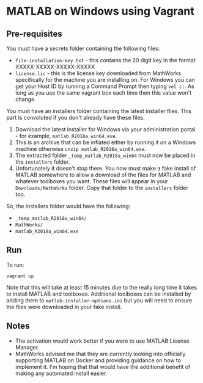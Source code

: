 # MATLAB on Windows using Vagrant

## Pre-requisites

You must have a secrets folder containing the following files:

* `file-installation-key.txt` - this contains the 20 digit key in the format XXXXX-XXXXX-XXXXX-XXXXX
* `license.lic` - this is the license key downloaded from MathWorks specifically for the machine you are installing on. For Windows you can get your Host ID by running a Command Prompt then typing ```vol c:```. As long as you use the same vagrant box each time then this value won't change.

You must have an installers folder containing the latest installer files. This part is convoluted if you don't already have these files.

1. Download the latest installer for Windows via your administration portal - for example, `matlab_R2018a_win64.exe`.
2. This is an archive that can be inflated either by running it on a Windows machine otherwise `unzip matlab_R2018a_win64.exe`.
3. The extracted folder `_temp_matlab_R2018a_win64` must now be placed in the `installers` folder.
4. Unfortunately it doesn't stop there. You now must make a fake install of MATLAB somewhere to allow a download of the files for MATLAB and whatever toolboxes you want. These files will appear in your `Downloads/MathWorks` folder. Copy that folder to the `installers` folder too.

So, the installers folder would have the following:

* `_temp_matlab_R2018a_win64/`
* `MathWorks/`
* `matlab_R2018a_win64.exe`

## Run

To run:

    vagrant up

Note that this will take at least 15 minutes due to the really long time it takes to install MATLAB and toolboxes.
Additional toolboxes can be installed by adding them to `matlab-installer-options.ini` but you will need to ensure the files were downloaded in your fake install.

## Notes

* The activation would work better if you were to use MATLAB License Manager.
* MathWorks advised me that they are currently looking into officially supporting MATLAB on Docker and providing guidance on how to implement it.  I'm hoping that that would have the additional benefit of making any automated install easier.